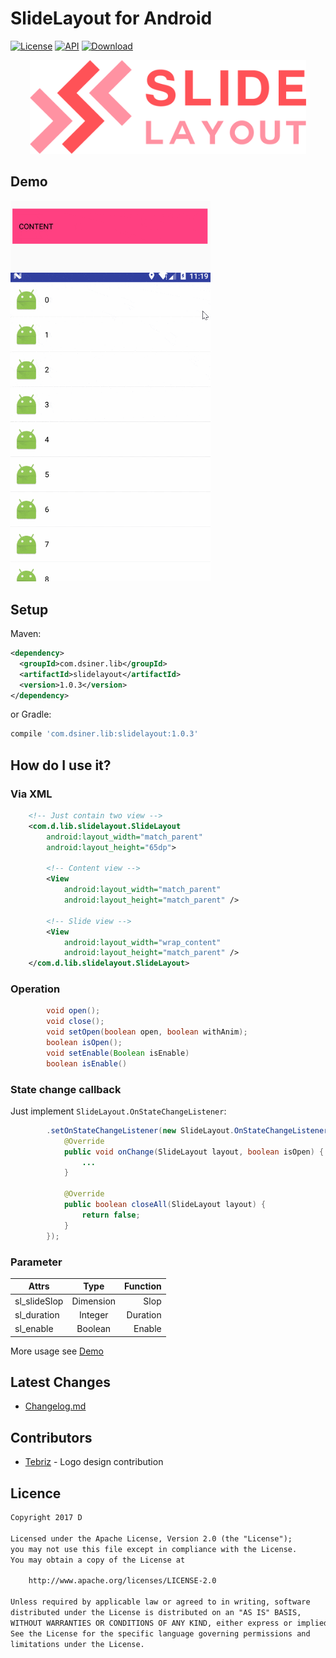# SlideLayout for Android

[![License](https://img.shields.io/badge/license-Apache%202-green.svg)](https://www.apache.org/licenses/LICENSE-2.0)
[![API](https://img.shields.io/badge/API-9%2B-green.svg?style=flat)](https://android-arsenal.com/api?level=9)
[![Download](https://api.bintray.com/packages/dsiner/maven/slidelayout/images/download.svg) ](https://bintray.com/dsiner/maven/slidelayout/_latestVersion)

<a href="https://github.com/Dsiner/SlideLayout" target="_blank"><p align="center"><img src="https://github.com/Dsiner/SlideLayout/blob/master/logo/SL_Logotype.png" alt="SlideLayout" height="150px"></p></a>

## Demo
<img src="https://github.com/Dsiner/Resouce/blob/master/lib/SlideLayout/slidelayout.gif" width="320" alt="Screenshot"/>
<img src="https://github.com/Dsiner/Resouce/blob/master/lib/SlideLayout/slidelayout01.gif" width="320" alt="Screenshot"/>

## Setup
Maven:
```xml
<dependency>
  <groupId>com.dsiner.lib</groupId>
  <artifactId>slidelayout</artifactId>
  <version>1.0.3</version>
</dependency>
```
or Gradle:
```groovy
compile 'com.dsiner.lib:slidelayout:1.0.3'
```

## How do I use it?

### Via XML ###
```xml
    <!-- Just contain two view -->
    <com.d.lib.slidelayout.SlideLayout
        android:layout_width="match_parent"
        android:layout_height="65dp">

        <!-- Content view -->
        <View
            android:layout_width="match_parent"
            android:layout_height="match_parent" />

        <!-- Slide view -->
        <View
            android:layout_width="wrap_content"
            android:layout_height="match_parent" />
    </com.d.lib.slidelayout.SlideLayout>
```

### Operation ###
```java
        void open();
        void close();
        void setOpen(boolean open, boolean withAnim);
        boolean isOpen();
        void setEnable(Boolean isEnable)
        boolean isEnable()
```

### State change callback ###
Just implement `SlideLayout.OnStateChangeListener`:

```java
        .setOnStateChangeListener(new SlideLayout.OnStateChangeListener() {
            @Override
            public void onChange(SlideLayout layout, boolean isOpen) {
                ...
            }

            @Override
            public boolean closeAll(SlideLayout layout) {
                return false;
            }
        });
```

### Parameter ###
| Attrs        | Type           | Function  |
| ------------- |:-------------:| -----:|
| sl_slideSlop      | Dimension | Slop |
| sl_duration      | Integer      |   Duration |
| sl_enable      | Boolean      |   Enable |

More usage see [Demo](app/src/main/java/com/d/slidelayout/MainActivity.java)

## Latest Changes
- [Changelog.md](CHANGELOG.md)

## Contributors
- [Tebriz](https://github.com/tebriz159)  - Logo design contribution

## Licence

```txt
Copyright 2017 D

Licensed under the Apache License, Version 2.0 (the "License");
you may not use this file except in compliance with the License.
You may obtain a copy of the License at

    http://www.apache.org/licenses/LICENSE-2.0

Unless required by applicable law or agreed to in writing, software
distributed under the License is distributed on an "AS IS" BASIS,
WITHOUT WARRANTIES OR CONDITIONS OF ANY KIND, either express or implied.
See the License for the specific language governing permissions and
limitations under the License.
```
